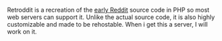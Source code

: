Retroddit is a recreation of the [early Reddit](https://github.com/reddit-archive/reddit1.0) source code in PHP so most web servers can support it. Unlike the actual source code, it is also highly customizable and made to be rehostable.
When i get this a server, I will work on it.
